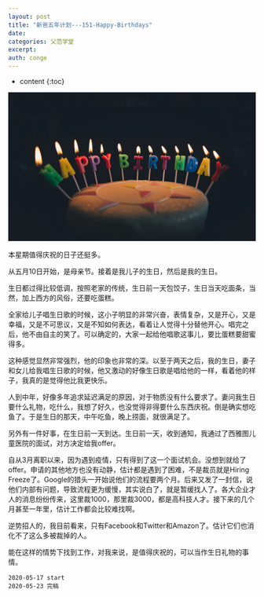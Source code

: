 ```yaml
---
layout: post
title: "新爸五年计划---151-Happy-Birthdays"
date:
categories: 父范学堂
excerpt:
auth: conge
---
```

* content
{:toc}


![image.png](/assets/images/父范学堂/118382-b8bfbe765a83ec4c.png)

本星期值得庆祝的日子还挺多。

从五月10日开始，是母亲节。接着是我儿子的生日，然后是我的生日。

生日都过得比较低调，按照老家的传统，生日前一天包饺子，生日当天吃面条，当然，加上西方的风俗，还要吃蛋糕。

全家给儿子唱生日歌的时候，这小子明显的非常兴奋，表情复杂，又是开心，又是幸福，又是不可思议，又是不知如何表达，看着让人觉得十分替他开心。唱完之后，他不由自主的笑了。可以确定的，大家一起给他唱歌这事儿，要比蛋糕要甜蜜得多。

这种感觉显然非常强烈，他的印象也非常的深。以至于两天之后，我的生日，妻子和女儿给我唱生日歌的时候，他又激动的好像生日歌是唱给他的一样，看着他的样子，我真的是觉得他比我更快乐。

人到中年，好像多年追求延迟满足的原因，对于物质没有什么要求了。妻问我生日要什么礼物，吃什么，我想了好久，也没觉得非得要什么东西庆祝。倒是确实想吃鱼了。于是生日的那天，中午吃鱼，晚上捞面，就很满足了。

另外有一件好事，在生日前一天到达。生日前一天，收到通知，我通过了西雅图儿童医院的面试，对方决定给我offer。

自从3月离职以来，因为遇到疫情，只有得到了这一个面试机会。没想到就给了offer。申请的其他地方也没有动静，估计都是遇到了困难，不是裁员就是Hiring Freeze了。Google的猎头一开始说他们的流程要两个月。后来又发了一封信，说他们内部有问题，导致流程更为缓慢，其实说白了，就是暂缓找人了。各大企业才人的消息纷纷传来，这里裁1000，那里裁3000，都是高科技人才。接下来的几个月甚至一年里，估计工作都会比较难找啊。

逆势招人的，我目前看来，只有Facebook和Twitter和Amazon了。估计它们也消化不了这么多被裁掉的人。

能在这样的情势下找到工作，对我来说，是值得庆祝的，可以当作生日礼物的事情。


```
2020-05-17 start
2020-05-23 完稿
```
